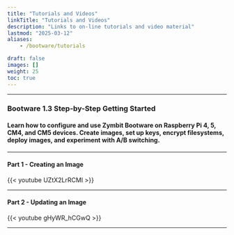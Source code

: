 ```yaml
---
title: "Tutorials and Videos"
linkTitle: "Tutorials and Videos" 
description: "Links to on-line tutorials and video material"
lastmod: "2025-03-12"
aliases:
    - /bootware/tutorials

draft: false
images: []
weight: 25
toc: true
---
```


-----
### Bootware 1.3 Step-by-Step Getting Started

#### Learn how to configure and use Zymbit Bootware on Raspberry Pi 4, 5, CM4, and CM5 devices. Create images, set up keys, encrypt filesystems, deploy images, and experiment with A/B switching.

-----
#### Part 1 - Creating an Image

{{< youtube UZtX2LrRCMI >}}
<br>

-----
#### Part 2 - Updating an Image

{{< youtube gHyWR_hCGwQ >}}
<br>

-----



